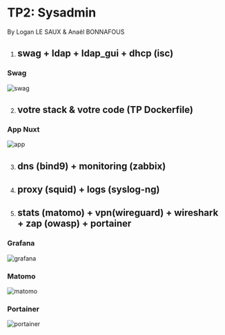 # TP2: Sysadmin

By Logan LE SAUX & Anaël BONNAFOUS

1. ## swag + Idap + Idap_gui + dhcp (isc)

### Swag
![swag](/screenshot/swag.png)

2. ## votre stack & votre code (TP Dockerfile)

### App Nuxt
![app](/screenshot/app.png)

3. ## dns (bind9) + monitoring (zabbix)

4. ## proxy (squid) + logs (syslog-ng)

5. ## stats (matomo) + vpn(wireguard) + wireshark + zap (owasp) + portainer

### Grafana
![grafana](/screenshot/grafana.png)

### Matomo
![matomo](/screenshot/matomo.png)

### Portainer
![portainer](/screenshot/portainer.png)
